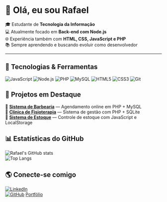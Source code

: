 # 👋 Olá, eu sou Rafael  

🎓 Estudante de **Tecnologia da Informação**  
💻 Atualmente focado em **Back-end com Node.js**  
🌐 Experiência também com **HTML, CSS, JavaScript e PHP**  
📚 Sempre aprendendo e buscando evoluir como desenvolvedor

---

## 🚀 Tecnologias & Ferramentas
![JavaScript](https://img.shields.io/badge/-JavaScript-333?style=for-the-badge&logo=javascript)
![Node.js](https://img.shields.io/badge/-Node.js-333?style=for-the-badge&logo=node.js)
![PHP](https://img.shields.io/badge/-PHP-333?style=for-the-badge&logo=php)
![MySQL](https://img.shields.io/badge/-MySQL-333?style=for-the-badge&logo=mysql)
![HTML5](https://img.shields.io/badge/-HTML5-333?style=for-the-badge&logo=html5)
![CSS3](https://img.shields.io/badge/-CSS3-333?style=for-the-badge&logo=css3)
![Git](https://img.shields.io/badge/-Git-333?style=for-the-badge&logo=git)

## 📌 Projetos em Destaque
🔹 [**Sistema de Barbearia**](https://github.com/Rafazxk/barbearia) — Agendamento online em PHP + MySQL  
🔹 [**Clínica de Fisioterapia**](https://github.com/Rafazxk/clinica-fisioterapia) — Sistema de gestão com PHP + SQLite  
🔹 [**Sistema de Estoque**](https://github.com/Rafazxk/sistema-estoque) — Controle de estoque com JavaScript e LocalStorage  

## 📊 Estatísticas do GitHub
![Rafael's GitHub stats](https://github-readme-stats.vercel.app/api?username=Rafazxk&show_icons=true&theme=radical)  
![Top Langs](https://github-readme-stats.vercel.app/api/top-langs/?username=Rafazxk&layout=compact&theme=radical)

## 🌎 Conecte-se comigo
[![LinkedIn](https://img.shields.io/badge/-LinkedIn-blue?style=for-the-badge&logo=linkedin)](https://linkedin.com)  
[![GitHub](https://img.shields.io/badge/-GitHub-black?style=for-the-badge&logo=github)](https://github.com/Rafazxk)
[Portfólio](https://seusite.com)
<!--
**Rafazxk/Rafazxk** is a ✨ _special_ ✨ repository because its `README.md` (this file) appears on your GitHub profile.

Here are some ideas to get you started:

- 🔭 I’m currently working on ...
- 🌱 I’m currently learning ...
- 👯 I’m looking to collaborate on ...
- 🤔 I’m looking for help with ...
- 💬 Ask me about ...
- 📫 How to reach me: ...
- 😄 Pronouns: ...
- ⚡ Fun fact: ...
-->
